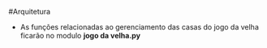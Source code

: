 #Arquitetura
* As funções relacionadas ao gerenciamento das casas do jogo da velha ficarão no
modulo **jogo da velha.py**
